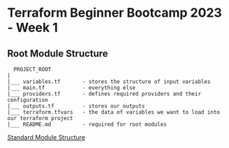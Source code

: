 # Terraform Beginner Bootcamp 2023 - Week 1

## Root Module Structure
  ```
    PROJECT_ROOT
  |
  |___ variables.tf       - stores the structure of input variables
  |___ main.tf            - everything else
  |___ providers.tf       - defines required providers and their configuration
  |___ outputs.tf         - stores our outputs
  |___ terraform.tfvars   - the data of variables we want to load into our terraform project
  |___ README.md          - required for root modules
```
 
  
[Standard Module Structure](https://developer.hashicorp.com/terraform/language/modules/develop/structure)

